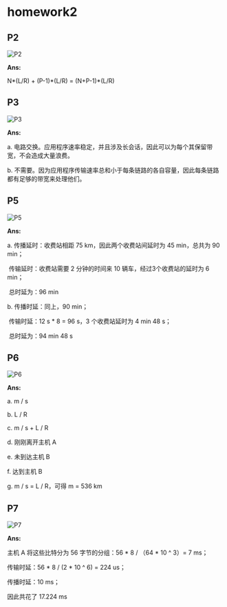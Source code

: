 # homework2

## P2

![P2](/resource/P2.png)

**Ans:**

N\*(L/R) + (P-1)\*(L/R) = (N+P-1)*(L/R) 

## P3

![P3](/resource/P3.jpg)

**Ans:**

a. 电路交换。应用程序速率稳定，并且涉及长会话，因此可以为每个其保留带宽，不会造成大量浪费。

b. 不需要。因为应用程序传输速率总和小于每条链路的各自容量，因此每条链路都有足够的带宽来处理他们。

## P5

![P5](/resource/P5.png)

**Ans:**

a. 传播延时：收费站相距 75 km，因此两个收费站间延时为 45 min，总共为 90 min；

​	传输延时：收费站需要 2 分钟的时间来 10 辆车，经过3个收费站的延时为 6 min；

​	总时延为：96 min

b. 传播时延：同上，90 min；

​	传输时延：12 s * 8 =  96 s，3 个收费站延时为 4 min 48 s；

​	总时延为：94 min 48 s

## P6

![P6](/resource/P6.png)

**Ans:**

a. m / s

b. L / R

c. m / s + L / R

d. 刚刚离开主机 A

e. 未到达主机 B

f. 达到主机 B

g. m / s = L / R，可得 m = 536 km

## P7

![P7](/resource/P7.png)

**Ans:**

主机 A 将这些比特分为 56 字节的分组：56 \* 8 / （64 \* 10 ^ 3）= 7 ms；

传输时延：56 \* 8 / (2 \* 10 ^ 6) = 224 us；

传播时延：10 ms；

因此共花了 17.224 ms





